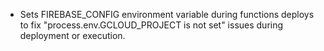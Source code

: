 - Sets FIREBASE_CONFIG environment variable during functions deploys to fix "process.env.GCLOUD_PROJECT is not set" issues during deployment or execution.
